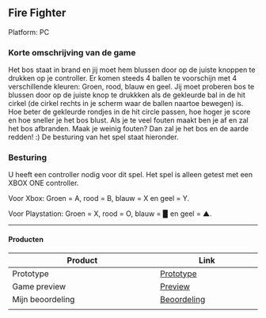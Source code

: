 ## Fire Fighter

Platform:
PC

### Korte omschrijving van de game
Het bos staat in brand en jij moet hem blussen door op de juiste knoppen te drukken op je controller.
Er komen steeds 4 ballen te voorschijn met 4 verschillende kleuren: Groen, rood, blauw en geel.
Jij moet proberen bos te blussen door op de juiste knop te drukkken als de gekleurde bal in de hit cirkel (de cirkel rechts in je scherm
waar de ballen naartoe bewegen) is.
Hoe beter de gekleurde rondjes in de hit circle passen, hoe hoger je score en hoe sneller je het bos blust.
Als je te veel fouten maakt ben je af en zal het bos afbranden. Maak je weinig fouten? Dan zal je het bos en de aarde redden! :)
De besturing van het spel staat hieronder.

### Besturing
U heeft een controller nodig voor dit spel.
Het spel is alleen getest met een XBOX ONE controller.

Voor Xbox: Groen = A, rood = B, blauw = X en geel = Y.

Voor Playstation: Groen = X, rood = O, blauw = ▉ en geel = ▲.

---
#### Producten
| Product  | Link |
| ------ |  ------ |
| Prototype                                 | [Prototype]
| Game preview                              | [Preview]
| Mijn beoordeling                          | [Beoordeling]
|<img width=500/>|<img width=300/>|

   [Prototype]: <http://26497.hosts2.ma-cloud.nl/bewijzenmap/periode2_2/Hackaton/>
   [Preview]: <https://youtu.be/fHEx1oi_YN4>
   [Beoordeling]: <https://docs.google.com/spreadsheets/d/1a26ZP_2qE2-U22mKKJnijR7FIiAZK-9nvFFus7hhlpw/edit?usp=sharing>
